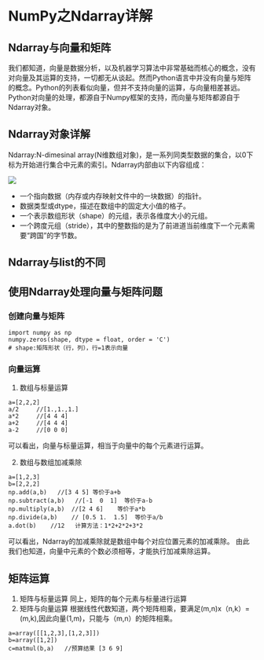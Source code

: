 # NumPy之Ndarray详解

## Ndarray与向量和矩阵
我们都知道，向量是数据分析，以及机器学习算法中非常基础而核心的概念，没有对向量及其运算的支持，一切都无从谈起。然而Python语言中并没有向量与矩阵的概念。Python的列表看似向量，但并不支持向量的运算，与向量相差甚远。Python对向量的处理，都源自于Numpy框架的支持，而向量与矩阵都源自于Ndarray对象。

## Ndarray对象详解
Ndarray:N-dimesinal array(N维数组对象)，是一系列同类型数据的集合，以0下标为开始进行集合中元素的索引。Ndarray内部由以下内容组成：

![](img/ndarray.png)

* 一个指向数据（内存或内存映射文件中的一块数据）的指针。
* 数据类型或dtype，描述在数组中的固定大小值的格子。
* 一个表示数组形状（shape）的元组，表示各维度大小的元组。
* 一个跨度元组（stride），其中的整数指的是为了前进道当前维度下一个元素需要“跨国”的字节数。

## Ndarray与list的不同

## 使用Ndarray处理向量与矩阵问题
### 创建向量与矩阵
```
import numpy as np
numpy.zeros(shape, dtype = float, order = 'C')
# shape:矩阵形状（行，列），行=1表示向量
```
### 向量运算
1. 数组与标量运算
```
a=[2,2,2]
a/2     //[1.,1.,1.]
a*2     //[4 4 4]
a+2     //[4 4 4]
a-2     //[0 0 0]
```
可以看出，向量与标量运算，相当于向量中的每个元素进行运算。

2. 数组与数组加减乘除
```
a=[1,2,3]
b=[2,2,2]
np.add(a,b)   //[3 4 5] 等价于a+b
np.subtract(a,b)   //[-1  0  1]  等价于a-b
np.multiply(a,b)  //[2 4 6]    等价于a*b
np.divide(a,b)    // [0.5 1.  1.5]  等价于a/b
a.dot(b)    //12   计算方法：1*2+2*2+3*2
```
可以看出，Ndarray的加减乘除就是数组中每个对应位置元素的加减乘除。
由此我们也知道，向量中元素的个数必须相等，才能执行加减乘除运算。

## 矩阵运算
1. 矩阵与标量运算
同上，矩阵的每个元素与标量进行运算
2. 矩阵与向量运算
根据线性代数知道，两个矩阵相乘，要满足(m,n)x（n,k）=(m,k),因此向量(1,m)，只能与（m,n）的矩阵相乘。
```
a=array([[1,2,3],[1,2,3]])
b=array([1,2])
c=matmul(b,a)   //预算结果 [3 6 9]
```
